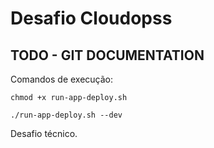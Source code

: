 # Desafio Cloudopss

## TODO - GIT DOCUMENTATION

Comandos de execução:

`chmod +x run-app-deploy.sh`

`./run-app-deploy.sh --dev`


Desafio técnico.
